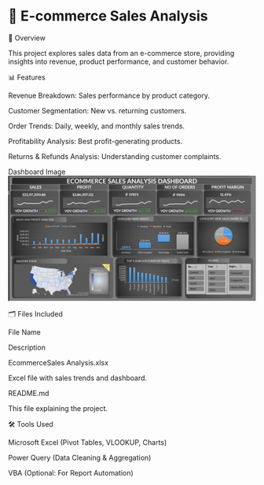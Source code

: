 # 🛒 E-commerce Sales Analysis

📀 Overview

This project explores sales data from an e-commerce store, providing insights into revenue, product performance, and customer behavior.

📊 Features

Revenue Breakdown: Sales performance by product category.

Customer Segmentation: New vs. returning customers.

Order Trends: Daily, weekly, and monthly sales trends.

Profitability Analysis: Best profit-generating products.

Returns & Refunds Analysis: Understanding customer complaints.


Dashboard Image
![Ecommerce Sales Analysis Dashboard](Ecommerce%20Sales%20Analysis%20dashboard.jpg)


🗂 Files Included

File Name

Description

EcommerceSales Analysis.xlsx

Excel file with sales trends and dashboard.


README.md

This file explaining the project.

🛠️ Tools Used

Microsoft Excel (Pivot Tables, VLOOKUP, Charts)

Power Query (Data Cleaning & Aggregation)

VBA (Optional: For Report Automation)
